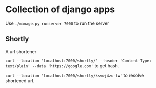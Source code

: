 # Collection of django apps

Use `./manage.py runserver 7000` to run the server

## Shortly

A url shortener

`curl --location 'localhost:7000/shortly/' --header 'Content-Type: text/plain' --data 'https://google.com'` to get hash.

`curl --location 'localhost:7000/shortly/ksvwj4zu-tw'` to resolve shortened url.
